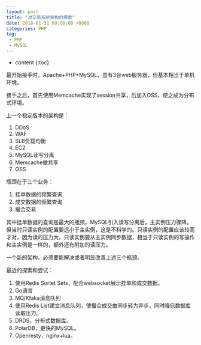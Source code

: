 ```yaml
---
layout: post
title: "对交易系统架构的探索"
date: 2018-01-31 09:00:00 +0800 
categories: PHP
tag:
 - PHP
 - MySQL
---
```

* content
{:toc}


最开始接手时，Apache+PHP+MySQL，虽有3台web服务器，但基本相当于单机环境。

接手之后，首先使用Memcache实现了session共享，后加入OSS，使之成为分布式环境。

上一个稳定版本的架构是：

1. DDoS
2. WAF
3. SLB负载均衡
4. EC2
5. MySQL读写分离
6. Memcache做共享
7. OSS

<!-- more -->

瓶颈在于三个业务：

1. 挂单数据的频繁查询
2. 成交数据的频繁查询
3. 撮合交易

其中挂单数据的查询是最大的瓶颈，MySQL引入读写分离后，主实例压力骤降。但当时只读实例的配置要远小于主实例，这是不科学的。只读实例的配置应该较高才对，因为读的压力大，只读实例要从主实例同步数据，相当于只读实例的写操作和主实例是一样的，额外还有附加的读压力。

一个新的架构，必须要能解决或者明显改善上述三个瓶颈。

最近的探索和尝试：

1. 使用Redis Sortet Sets，配合websocket展示挂单和成交数据。
2. Go语言
3. MQ/Kfaka消息队列
4. 使用Redis List建立消息队列，使撮合成交由同步转为异步，同时降低数据库读取压力。
5. DRDS，分布式数据库。
6. PolarDB，更快的MySQL。
7. Openresty，nginx+lua。

